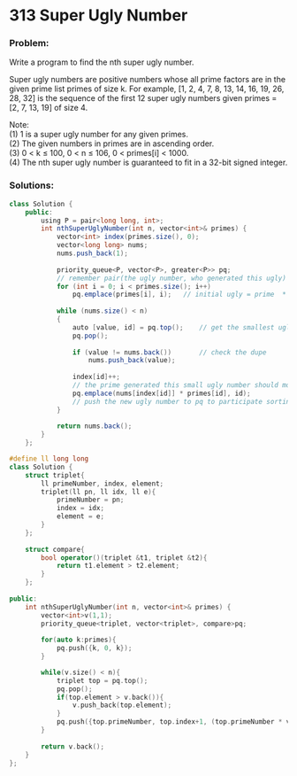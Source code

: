 # 313 Super Ugly Number

### Problem:

Write a program to find the nth super ugly number.

Super ugly numbers are positive numbers whose all prime factors are in the given prime list primes of size k. For example, \[1, 2, 4, 7, 8, 13, 14, 16, 19, 26, 28, 32\] is the sequence of the first 12 super ugly numbers given primes = \[2, 7, 13, 19\] of size 4.

Note:  
\(1\) 1 is a super ugly number for any given primes.  
\(2\) The given numbers in primes are in ascending order.  
\(3\) 0 &lt; k ≤ 100, 0 &lt; n ≤ 106, 0 &lt; primes\[i\] &lt; 1000.  
\(4\) The nth super ugly number is guaranteed to fit in a 32-bit signed integer.

### Solutions:

```java
class Solution {
    public:
        using P = pair<long long, int>;
        int nthSuperUglyNumber(int n, vector<int>& primes) {
            vector<int> index(primes.size(), 0);
            vector<long long> nums;
            nums.push_back(1);      
            
            priority_queue<P, vector<P>, greater<P>> pq;    
            // remember pair(the ugly number, who generated this ugly)
            for (int i = 0; i < primes.size(); i++)
                pq.emplace(primes[i], i);   // initial ugly = prime  * 1
            
            while (nums.size() < n)
            {
                auto [value, id] = pq.top();    // get the smallest ugly
                pq.pop();
                
                if (value != nums.back())       // check the dupe
                    nums.push_back(value);
                
                index[id]++;                            
                // the prime generated this small ugly number should move forward to multiply next ugly number
                pq.emplace(nums[index[id]] * primes[id], id);         
                // push the new ugly number to pq to participate sorting
            }
            
            return nums.back();
        }
    };
```

```cpp
#define ll long long
class Solution {
    struct triplet{
        ll primeNumber, index, element;
        triplet(ll pn, ll idx, ll e){
            primeNumber = pn;
            index = idx;
            element = e;
        }
    };
    
    struct compare{
        bool operator()(triplet &t1, triplet &t2){
            return t1.element > t2.element;      
        }
    };
    
public:
    int nthSuperUglyNumber(int n, vector<int>& primes) {
        vector<int>v(1,1);
        priority_queue<triplet, vector<triplet>, compare>pq;
        
        for(auto k:primes){
            pq.push({k, 0, k});
        }

        while(v.size() < n){
            triplet top = pq.top();
            pq.pop();
            if(top.element > v.back()){
                v.push_back(top.element);
            }
            pq.push({top.primeNumber, top.index+1, (top.primeNumber * v[(top.index + 1)])});
        }
        
        return v.back();
    }
};
```



